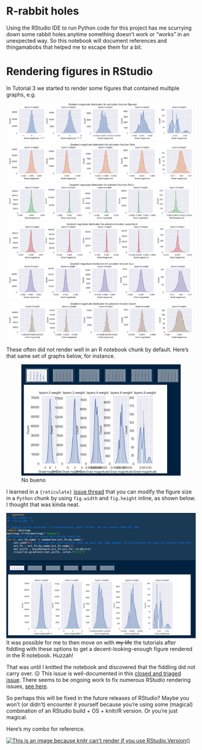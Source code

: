# R-rabbit holes

Using the RStudio IDE to run Python code for this project has me
scurrying down some rabbit holes anytime something doesn’t work or
“works” in an unexpected way. So this notebook will document references
and thingamabobs that helped me to escape them for a bit.

# Rendering figures in RStudio

In Tutorial 3 we started to render some figures that contained multiple
graphs, e.g.

[![Wowzers.](images/tut3-visual.PNG)](https://uvadlc-notebooks.readthedocs.io/en/latest/tutorial_notebooks/tutorial3/Activation_Functions.html#Visualizing-the-gradient-flow-after-initialization)

These often did not render well in an R notebook chunk by default.
Here’s that same set of graphs below, for instance.

<figure>
<img src="images/tut3-visual-rchunk-bad.PNG" alt="No bueno" />
<figcaption aria-hidden="true">No bueno</figcaption>
</figure>

I learned in a `{reticulate}` [issue
thread](https://github.com/rstudio/reticulate/issues/1140#issuecomment-1625607199)
that you can modify the figure size in a `Python` chunk by using
`fig.width` and `fig.height` inline, as shown below. I thought that was
kinda neat.

![That's better.](images/tut3-visual-rchunk-better.PNG)It was possible
for me to then move on with ~~my life~~ the tutorials after fiddling
with these options to get a decent-looking-enough figure rendered in the
R notebook. Huzzah!

That was until I knitted the notebook and discovered that the fiddling
did not carry over. 😖 This issue is well-documented in this [closed and
triaged
issue](https://github.com/rstudio/rstudio/issues/4521#issuecomment-1414371481).
There seems to be ongoing work to fix numerous RStudio rendering issues,
[see here](https://github.com/rstudio/rstudio/issues/12740).

So perhaps this will be fixed in the future releases of RStudio? Maybe
you won’t (or didn’t) encounter it yourself because you’re using some
(magical) combination of an RStudio build + OS + knitr/R version. Or
you’re just magical.

Here’s my combo for reference.

[![This is an image because knitr can't render if you use
RStudio.Version()](images/version-info.PNG)](https://community.rstudio.com/t/rstudio-version-not-found-on-knit/8088/3)
